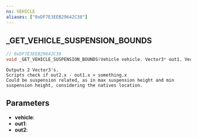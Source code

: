 ```yaml
---
ns: VEHICLE
aliases: ["0xDF7E3EEB29642C38"]
---
```

## _GET_VEHICLE_SUSPENSION_BOUNDS

```c
// 0xDF7E3EEB29642C38
void _GET_VEHICLE_SUSPENSION_BOUNDS(Vehicle vehicle, Vector3* out1, Vector3* out2);
```

```
Outputs 2 Vector3's.
Scripts check if out2.x - out1.x > something.x
Could be suspension related, as in max suspension height and min suspension height, considering the natives location.
```

## Parameters
* **vehicle**: 
* **out1**: 
* **out2**: 

